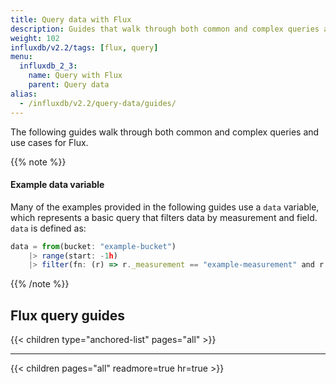 ```yaml
---
title: Query data with Flux
description: Guides that walk through both common and complex queries and use cases for Flux.
weight: 102
influxdb/v2.2/tags: [flux, query]
menu:
  influxdb_2_3:
    name: Query with Flux
    parent: Query data
alias:
  - /influxdb/v2.2/query-data/guides/
---
```


The following guides walk through both common and complex queries and use cases for Flux.

{{% note %}}
#### Example data variable
Many of the examples provided in the following guides use a `data` variable,
which represents a basic query that filters data by measurement and field.
`data` is defined as:

```js
data = from(bucket: "example-bucket")
    |> range(start: -1h)
    |> filter(fn: (r) => r._measurement == "example-measurement" and r._field == "example-field")
```
{{% /note %}}

## Flux query guides

{{< children type="anchored-list" pages="all" >}}

---

{{< children pages="all" readmore=true hr=true >}}
